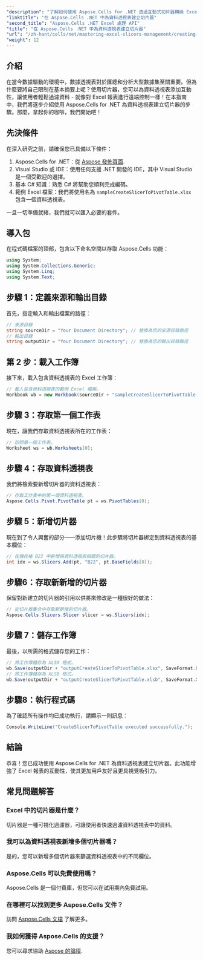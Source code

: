 ```yaml
---
"description": "了解如何使用 Aspose.Cells for .NET 透過互動式切片器轉換 Excel 資料透視表。本綜合指南將引導您完成整個過程。"
"linktitle": "在 Aspose.Cells .NET 中為資料透視表建立切片器"
"second_title": "Aspose.Cells .NET Excel 處理 API"
"title": "在 Aspose.Cells .NET 中為資料透視表建立切片器"
"url": "/zh-hant/cells/net/mastering-excel-slicers-management/creating-slicer-for-pivot-table/"
"weight": 12
---
```


## 介紹

在當今數據驅動的環境中，數據透視表對於匯總和分析大型數據集至關重要。但為什麼要將自己限制在基本摘要上呢？使用切片器，您可以為資料透視表添加互動性，讓使用者輕鬆過濾資料 - 就像對 Excel 報表進行遠端控制一樣！在本指南中，我們將逐步介紹使用 Aspose.Cells for .NET 為資料透視表建立切片器的步驟。那麼，拿起你的咖啡，我們開始吧！

## 先決條件

在深入研究之前，請確保您已具備以下條件：

1. Aspose.Cells for .NET：從 [Aspose 發佈頁面](https://releases。aspose.com/cells/net/).
2. Visual Studio 或 IDE：使用任何支援 .NET 開發的 IDE，其中 Visual Studio 是一個受歡迎的選擇。
3. 基本 C# 知識：熟悉 C# 將幫助您順利完成編碼。
4. 範例 Excel 檔案：我們將使用名為 `sampleCreateSlicerToPivotTable.xlsx` 包含一個資料透視表。

一旦一切準備就緒，我們就可以匯入必要的套件。

## 導入包

在程式碼檔案的頂部，包含以下命名空間以存取 Aspose.Cells 功能：

```csharp
using System;
using System.Collections.Generic;
using System.Linq;
using System.Text;
```

## 步驟 1：定義來源和輸出目錄

首先，指定輸入和輸出檔案的路徑：

```csharp
// 來源目錄
string sourceDir = "Your Document Directory"; // 替換為您的來源目錄路徑
// 輸出目錄
string outputDir = "Your Document Directory"; // 替換為您的輸出目錄路徑
```

## 第 2 步：載入工作簿

接下來，載入包含資料透視表的 Excel 工作簿：

```csharp
// 載入包含資料透視表的範例 Excel 檔案。
Workbook wb = new Workbook(sourceDir + "sampleCreateSlicerToPivotTable.xlsx");
```

## 步驟 3：存取第一個工作表

現在，讓我們存取資料透視表所在的工作表：

```csharp
// 訪問第一個工作表。
Worksheet ws = wb.Worksheets[0];
```

## 步驟 4：存取資料透視表

我們將檢索要新增切片器的資料透視表：

```csharp
// 存取工作表中的第一個資料透視表。
Aspose.Cells.Pivot.PivotTable pt = ws.PivotTables[0];
```

## 步驟 5：新增切片器

現在到了令人興奮的部分——添加切片機！此步驟將切片器綁定到資料透視表的基本欄位：

```csharp
// 在儲存格 B22 中新增與資料透視表相關的切片器。
int idx = ws.Slicers.Add(pt, "B22", pt.BaseFields[0]);
```

## 步驟6：存取新新增的切片器

保留對新建立的切片器的引用以供將來修改是一種很好的做法：

```csharp
// 從切片器集合中存取新新增的切片器。
Aspose.Cells.Slicers.Slicer slicer = ws.Slicers[idx];
```

## 步驟 7：儲存工作簿

最後，以所需的格式儲存您的工作：

```csharp
// 將工作簿儲存為 XLSX 格式。
wb.Save(outputDir + "outputCreateSlicerToPivotTable.xlsx", SaveFormat.Xlsx);
// 將工作簿儲存為 XLSB 格式。
wb.Save(outputDir + "outputCreateSlicerToPivotTable.xlsb", SaveFormat.Xlsb);
```

## 步驟8：執行程式碼

為了確認所有操作均已成功執行，請顯示一則訊息：

```csharp
Console.WriteLine("CreateSlicerToPivotTable executed successfully.");
```

## 結論

恭喜！您已成功使用 Aspose.Cells for .NET 為資料透視表建立切片器。此功能增強了 Excel 報表的互動性，使其更加用戶友好且更具視覺吸引力。 

## 常見問題解答

### Excel 中的切片器是什麼？
切片器是一種可視化過濾器，可讓使用者快速過濾資料透視表中的資料。

### 我可以為資料透視表新增多個切片器嗎？
是的，您可以新增多個切片器來篩選資料透視表中的不同欄位。

### Aspose.Cells 可以免費使用嗎？
Aspose.Cells 是一個付費庫，但您可以在試用期內免費試用。

### 在哪裡可以找到更多 Aspose.Cells 文件？
訪問 [Aspose.Cells 文檔](https://reference.aspose.com/cells/net/) 了解更多。

### 我如何獲得 Aspose.Cells 的支援？
您可以尋求協助 [Aspose 的論壇](https://forum。aspose.com/c/cells/9).